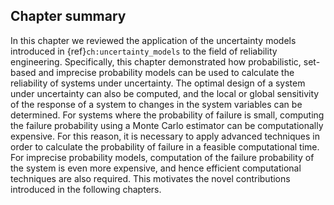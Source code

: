 
## Chapter summary

In this chapter we reviewed the application of the uncertainty models
introduced in
{ref}`ch:uncertainty_models` to the field of reliability
engineering. Specifically, this chapter demonstrated how probabilistic,
set-based and imprecise probability models can be used to calculate the
reliability of systems under uncertainty. The optimal design of a system
under uncertainty can also be computed, and the local or global
sensitivity of the response of a system to changes in the system
variables can be determined. For systems where the probability of
failure is small, computing the failure probability using a Monte Carlo
estimator can be computationally expensive. For this reason, it is
necessary to apply advanced techniques in order to calculate the
probability of failure in a feasible computational time. For imprecise
probability models, computation of the failure probability of the system
is even more expensive, and hence efficient computational techniques are
also required. This motivates the novel contributions introduced in the
following chapters.
